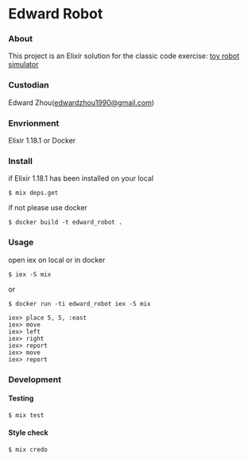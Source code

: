 Edward Robot
==============

### About

This project is an Elixir solution for the classic code exercise: [toy robot simulator](problem.md)

### Custodian

Edward Zhou(edwardzhou1990@gmail.com)

### Envrionment
Elixir 1.18.1 or Docker

### Install

if Elixir 1.18.1 has been installed on your local

```shell
$ mix deps.get
```

if not please use docker

``` shell
$ docker build -t edward_robot .
```

### Usage

open iex on local or in docker

``` shell
$ iex -S mix
```

or

``` shell
$ docker run -ti edward_robot iex -S mix
```

``` shell
iex> place 5, 5, :east
iex> move
iex> left
iex> right
iex> report
iex> move
iex> report
```

### Development

#### Testing
``` shell
$ mix test
```

#### Style check
``` shell
$ mix credo
```
